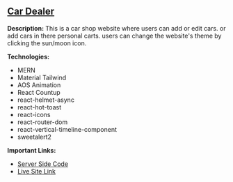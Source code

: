 ## [Car Dealer](https://assignment-10-car-dealer.web.app)

**Description:** This is a car shop website where users can add or edit cars. or add cars in there personal carts. users can change the website's theme by clicking the sun/moon icon.

**Technologies:**
- MERN
- Material Tailwind
- AOS Animation
- React Countup
- react-helmet-async
- react-hot-toast
- react-icons
- react-router-dom
- react-vertical-timeline-component
- sweetalert2

**Important Links:**
- [Server Side Code](https://github.com/EligibleDev/car_dealer_server)
- [Live Site Link](https://assignment-10-car-dealer.web.app)
